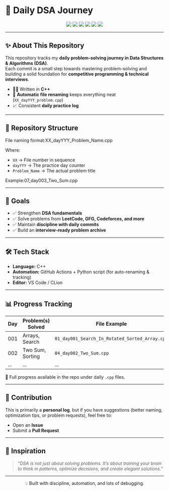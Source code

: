 # 📘 Daily DSA Journey  

<p align="center">
  <img src="https://img.shields.io/badge/Language-C++-00599C?style=for-the-badge&logo=c%2B%2B&logoColor=white" />
  <img src="https://img.shields.io/badge/Progress-Ongoing🚀-blueviolet?style=for-the-badge" />
  <img src="https://img.shields.io/github/last-commit/ikrishanaa/Daily_DSA?style=for-the-badge&logo=github" />
  <img src="https://img.shields.io/badge/Problems%20Solved-20-blue?logo=leetcode&style=for-the-badge" />
  <img src="https://img.shields.io/github/actions/workflow/status/ikrishanaa/Daily_DSA/progress.yml?label=Auto%20Update&style=for-the-badge" />
  <img src="https://komarev.com/ghpvc/?username=ikrishanaa&label=Profile%20Views&color=0e75b6&style=for-the-badge" />
</p>

---

## ✨ About This Repository  

This repository tracks my **daily problem-solving journey in Data Structures & Algorithms (DSA)**.  
Each commit is a small step towards mastering problem-solving and building a solid foundation for **competitive programming & technical interviews**.  

- 🧑‍💻 Written in **C++**  
- 🔄 **Automatic file renaming** keeps everything neat (`XX_dayYYY_problem.cpp`)  
- 📈 Consistent **daily practice log**  

---

## 📂 Repository Structure  

File naming format:XX_dayYYY_Problem_Name.cpp


Where:  
- `XX` → File number in sequence  
- `dayYYY` → The practice day counter  
- `Problem_Name` → The actual problem title  

Example:07_day003_Two_Sum.cpp  


---

## 🚀 Goals  

- ✅ Strengthen **DSA fundamentals**  
- ✅ Solve problems from **LeetCode, GFG, Codeforces, and more**  
- ✅ Maintain **discipline with daily commits**  
- ✅ Build an **interview-ready problem archive**  

---

## 🛠️ Tech Stack  

- **Language:** C++  
- **Automation:** GitHub Actions + Python script (for auto-renaming & tracking)  
- **Editor:** VS Code / CLion  

---

## 📊 Progress Tracking  

| Day | Problem(s) Solved | File Example |
|-----|-------------------|--------------|
| 001 | Arrays, Search    | `01_day001_Search_In_Rotated_Sorted_Array.cpp` |
| 002 | Two Sum, Sorting  | `04_day002_Two_Sum.cpp` |
| ... | ...               | ... |

📌 Full progress available in the repo under daily `.cpp` files.

---

## 🤝 Contribution  

This is primarily a **personal log**, but if you have suggestions (better naming, optimization tips, or problem requests), feel free to:  
- Open an **Issue**  
- Submit a **Pull Request**  

---

## 🧭 Inspiration  

> *“DSA is not just about solving problems. It’s about training your brain to think in patterns, optimize decisions, and create elegant solutions.”*  

---

<p align="center">  
  💡 Built with discipline, automation, and lots of debugging.  
</p>
